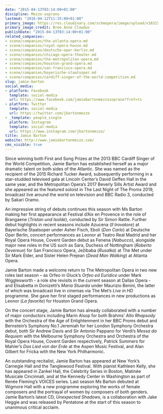 ```yaml
---
date: "2015-04-13T03:14:00+01:00"
discipline: Mezzo-soprano
lastmod: "2016-04-12T11:35:00+01:00"
primary_image: https://res.cloudinary.com/schmopera/image/upload/v1631540410/media/2021/09/JamieBarton_creditBreeAnneClowdus3_etngcq.jpg
primary_image_credit: Bree Anne Clowdus
publishDate: "2015-04-13T03:14:00+01:00"
related_companies:
- scene/companies/the-atlanta-opera.md
- scene/companies/royal-opera-house.md
- scene/companies/deutsche-oper-berlin.md
- scene/companies/chicago-opera-theater.md
- scene/companies/the-metropolitan-opera.md
- scene/companies/houston-grand-opera.md
- scene/companies/san-francisco-opera.md
- scene/companies/bayerische-staatsoper.md
- scene/companies/cardiff-singer-of-the-world-competition.md
slug: jamie-barton
social_media:
- platform: Facebook
  template: social-media
  url: https://www.facebook.com/jamiebartonmezzosoprano?fref=ts
- platform: Twitter
  template: social-media
  url: https://twitter.com/jbartonmezzo
- _template: people_single
  platform: Instagram
  template: social-media
  url: https://www.instagram.com/jbartonmezzo/
title: Jamie Barton
website: http://www.jamiebartonmezzo.com/
cms_visible: true
---
```

Since winning both First and Song Prizes at the 2013 BBC Cardiff Singer of the World Competition, Jamie Barton has established herself as a major dramatic talent on both sides of the Atlantic. She was named as the recipient of the 2015 Richard Tucker Award, subsequently performing in a star-studded televised gala at Lincoln Center’s David Geffen Hall in the same year, and the Metropolitan Opera’s 2017 Beverly Sills Artist Award and she appeared as the featured soloist in The Last Night of The Proms 2019, broadcast live around the world on television and BBC Radio 3, conducted by Sakari Oramo. 

An impressive string of debuts continues this season with Ms Barton making her first appearance at Festival d’Aix en Provence in the role of Brangaene (_Tristan und Isolde_), conducted by Sir Simon Rattle. Further debut highlights in recent seasons include Azucena (_Il trovatore_) at Bayerische Staatsoper under Asher Fisch, Eboli (_Don Carlo_) at Deutsche Oper Berlin, concert performances as Leonor at Teatro Real Madrid and her Royal Opera House, Covent Garden debut as Fenena (_Nabucco_), alongside major new roles in the US such as Sara, Duchess of Nottingham (_Roberto Devereux_) for San Francisco Opera, Ježibaba (_Rusalka_) at The Met under Sir Mark Elder, and Sister Helen Prejean (_Dead Man Walking_) at Atlanta Opera. 

Jamie Barton made a welcome return to The Metropolitan Opera in two new roles last season – as Orfeo in Gluck’s _Orfeo ed Euridice_ under Mark Wigglesworth - a role she revisits in the current season at Dallas Opera - and Elisabetta in Donizetti’s _Maria Stuarda_ under Maurizio Benini, the latter of which was broadcast live in cinemas via The Met’s _Live in HD_ programme. She gave her first staged performances in new productions as Leonor (_La favorite_) for Houston Grand Opera.

On the concert stage, Jamie Barton has already collaborated with a number of major conductors including Marin Alsop for both Brahms’ _Alto Rhapsody_ with the Orchestra of the Age of Enlightenment in her BBC Proms debut and Bernstein’s Symphony No.1 Jeremiah for her London Symphony Orchestra debut, both Sir Andrew Davis and Sir Antonio Pappano for Verdi’s _Messa da Requiem_ with the Melbourne Symphony Orchestra and Orchestra of the Royal Opera House, Covent Garden respectively, Patrick Summers for Mahler’s _Das Lied von der Erde_ at the Aspen Music Festival, and Alan Gilbert for Fricka with the New York Philharmonic. 

An outstanding recitalist, Jamie Barton has appeared at New York’s Carnegie Hall and the Tanglewood Festival. With pianist Kathleen Kelly, she has appeared in Zankel Hall, the Celebrity Series in Boston, Matinée Musicale Cincinnati, and at the Kennedy Center in Washington as part of Renée Fleming’s VOICES series. Last season Ms Barton debuted at Wigmore Hall with a new programme exploring the works of female composers and the portrayal of women by composers of both genders. Jamie Barton’s latest CD, _Unexpected Shadows_, is a collaboration with Jake Heggie and was released by Pentatone at the start of this season to unanimous critical acclaim.